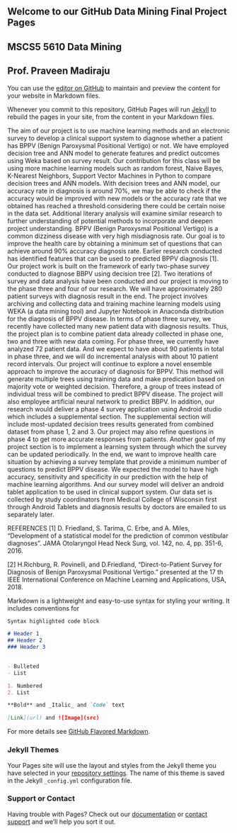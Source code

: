 ## Welcome to our GitHub Data Mining Final Project Pages
## MSCS5 5610 Data Mining
## Prof. Praveen Madiraju

You can use the [editor on GitHub](https://github.com/williaddmw/DataMIningFinalProject.github.io/edit/master/index.md) to maintain and preview the content for your website in Markdown files.

Whenever you commit to this repository, GitHub Pages will run [Jekyll](https://jekyllrb.com/) to rebuild the pages in your site, from the content in your Markdown files.

The aim of our project is to use machine learning methods and an electronic survey to develop a clinical support system to diagnose whether a patient has BPPV (Benign Paroxysmal Positional Vertigo) or not. We have employed decision tree and ANN model to generate features and predict outcomes using Weka based on survey result. Our contribution for this class will be using more machine learning models such as random forest, Naive Bayes, K-Nearest Neighbors, Support Vector Machines in Python to compare decision trees and ANN models. With decision trees and ANN model, our accuracy rate in diagnosis is around 70%, we may be able to check if the accuracy would be improved with new models or the accuracy rate that we obtained has reached a threshold considering there could be certain noise in the data set. Additional literary analysis will examine similar research to further understanding of potential methods to incorporate and deepen project understanding.
BPPV (Benign Paroxysmal Positional Vertigo) is a common dizziness disease with very high misdiagnosis rate. Our goal is to improve the health care by obtaining a minimum set of questions that can achieve around 90% accuracy diagnosis rate. Earlier research conducted has identified features that can be used to predicted BPPV diagnosis [1]. Our project work is built on the framework of early two-phase survey conducted to diagnose BBPV using decision tree [2]. Two iterations of survey and data analysis have been conducted and our project is moving to the phase three and four of our research. We will have approximately 280 patient surveys with diagnosis result in the end. The project involves archiving and collecting data and training machine learning models using WEKA (a data mining tool) and Jupyter Notebook in Anaconda distribution for the diagnosis of BPPV disease. In terms of phase three survey, we recently have collected many new patient data with diagnosis results. Thus, the project plan is to combine patient data already collected in phase one, two and three with new data coming. For phase three, we currently have analyzed 72 patient data. And we expect to have about 90 patients in total in phase three, and we will do incremental analysis with about 10 patient record intervals. Our project will continue to explore a novel ensemble approach to improve the accuracy of diagnosis for BPPV. This method will generate multiple trees using training data and make predication based on majority vote or weighted decision. Therefore, a group of trees instead of individual tress will be combined to predict BPPV disease. The project will also employee artificial neural network to predict BBPV. In addition, our research would deliver a phase 4 survey application using Android studio which includes a supplemental section. The supplemental section will include most-updated decision trees results generated from combined dataset from phase 1, 2 and 3. Our project may also refine questions in phase 4 to get more accurate responses from patients. Another goal of my project section is to implement a learning system through which the survey can be updated periodically. In the end, we want to improve health care situation by achieving a survey template that provide a minimum number of questions to predict BPPV disease. We expected the model to have high accuracy, sensitivity and specificity in our prediction with the help of machine learning algorithms. And our survey model will deliver an android tablet application
to be used in clinical support system. Our data set is collected by study coordinators from Medical College of Wisconsin first through Android Tablets and diagnosis results by doctors are emailed to us separately later.

REFERENCES
[1] D. Friedland, S. Tarima, C. Erbe, and A. Miles, “Development of a statistical model for the prediction of common vestibular diagnoses”. JAMA Otolaryngol Head Neck Surg, vol. 142, no. 4, pp. 351-6, 2016.

[2] H.Richburg, R. Povinelli, and D.Friedland, “Direct-to-Patient Survey for Diagnosis of Benign Paroxysmal Positional Vertigo.” presented at the 17 th IEEE International Conference on Machine Learning and Applications, USA, 2018.

Markdown is a lightweight and easy-to-use syntax for styling your writing. It includes conventions for

```markdown
Syntax highlighted code block

# Header 1
## Header 2
### Header 3

 
- Bulleted
- List

1. Numbered
2. List

**Bold** and _Italic_ and `Code` text

[Link](url) and ![Image](src)
```

For more details see [GitHub Flavored Markdown](https://guides.github.com/features/mastering-markdown/).

### Jekyll Themes

Your Pages site will use the layout and styles from the Jekyll theme you have selected in your [repository settings](https://github.com/williaddmw/DataMIningFinalProject.github.io/settings). The name of this theme is saved in the Jekyll `_config.yml` configuration file.

### Support or Contact

Having trouble with Pages? Check out our [documentation](https://help.github.com/categories/github-pages-basics/) or [contact support](https://github.com/contact) and we’ll help you sort it out.
